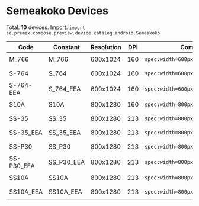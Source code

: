 # Semeakoko Devices

Total: **10** devices. Import: `import se.premex.compose.preview.device.catalog.android.Semeakoko`

| Code | Constant | Resolution | DPI | Compose Spec | Preview Usage |
|------|----------|------------|-----|-------------|---------------|
| M_766 | M_766 | 600x1024 | 160 | `spec:width=600px,height=1024px,dpi=160` | `@Preview(device = Semeakoko.M_766)` |
| S-764 | S_764 | 600x1024 | 160 | `spec:width=600px,height=1024px,dpi=160` | `@Preview(device = Semeakoko.S_764)` |
| S-764-EEA | S_764_EEA | 600x1024 | 160 | `spec:width=600px,height=1024px,dpi=160` | `@Preview(device = Semeakoko.S_764_EEA)` |
| S10A | S10A | 800x1280 | 160 | `spec:width=800px,height=1280px,dpi=160` | `@Preview(device = Semeakoko.S10A)` |
| SS-35 | SS_35 | 800x1280 | 213 | `spec:width=800px,height=1280px,dpi=213` | `@Preview(device = Semeakoko.SS_35)` |
| SS-35_EEA | SS_35_EEA | 800x1280 | 213 | `spec:width=800px,height=1280px,dpi=213` | `@Preview(device = Semeakoko.SS_35_EEA)` |
| SS-P30 | SS_P30 | 800x1280 | 213 | `spec:width=800px,height=1280px,dpi=213` | `@Preview(device = Semeakoko.SS_P30)` |
| SS-P30_EEA | SS_P30_EEA | 800x1280 | 213 | `spec:width=800px,height=1280px,dpi=213` | `@Preview(device = Semeakoko.SS_P30_EEA)` |
| SS10A | SS10A | 800x1280 | 213 | `spec:width=800px,height=1280px,dpi=213` | `@Preview(device = Semeakoko.SS10A)` |
| SS10A_EEA | SS10A_EEA | 800x1280 | 213 | `spec:width=800px,height=1280px,dpi=213` | `@Preview(device = Semeakoko.SS10A_EEA)` |

<!-- Generated automatically. Do not edit manually. -->
